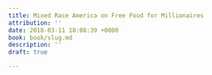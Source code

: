 ```yaml
---
title: Mixed Race America on Free Food for Millionaires
attribution: ''
date: 2018-03-11 18:08:39 +0000
book: book/slug.md
description: ''
draft: true

---
```

